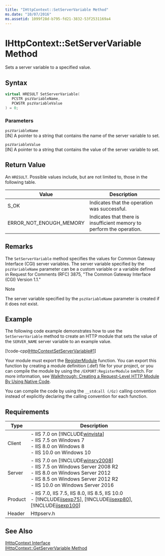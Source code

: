 ```yaml
---
title: "IHttpContext::SetServerVariable Method"
ms.date: "10/07/2016"
ms.assetid: 1099f28d-b795-fd21-3832-53f2531169a4
---
```

# IHttpContext::SetServerVariable Method
Sets a server variable to a specified value.  
  
## Syntax  
  
```cpp  
virtual HRESULT SetServerVariable(  
   PCSTR pszVariableName,  
   PCWSTR pszVariableValue  
) = 0;  
```  
  
### Parameters  
 `pszVariableName`  
 [IN] A pointer to a string that contains the name of the server variable to set.  
  
 `pszVariableValue`  
 [IN] A pointer to a string that contains the value of the server variable to set.  
  
## Return Value  
 An `HRESULT`. Possible values include, but are not limited to, those in the following table.  
  
|Value|Description|  
|-----------|-----------------|  
|S_OK|Indicates that the operation was successful.|  
|ERROR_NOT_ENOUGH_MEMORY|Indicates that there is insufficient memory to perform the operation.|  
  
## Remarks  
 The `SetServerVariable` method specifies the values for Common Gateway Interface (CGI) server variables. The server variable specified by the `pszVariableName` parameter can be a custom variable or a variable defined in Request for Comments (RFC) 3875, "The Common Gateway Interface (CGI) Version 1.1."  
  
> [!NOTE]
>  The server variable specified by the `pszVariableName` parameter is created if it does not exist.  
  
## Example  
 The following code example demonstrates how to use the `SetServerVariable` method to create an HTTP module that sets the value of the `SERVER_NAME` server variable to an example value.  
  
 [!code-cpp[IHttpContextSetServerVariable#1](../../../samples/snippets/cpp/VS_Snippets_IIS/IIS7/IHttpContextSetServerVariable/cpp/IHttpContextSetServerVariable.cpp#1)]  
  
 Your module must export the [RegisterModule](../../web-development-reference/native-code-api-reference/pfn-registermodule-function.md) function. You can export this function by creating a module definition (.def) file for your project, or you can compile the module by using the `/EXPORT:RegisterModule` switch. For more information, see [Walkthrough: Creating a Request-Level HTTP Module By Using Native Code](../../web-development-reference/native-code-development-overview/walkthrough-creating-a-request-level-http-module-by-using-native-code.md).  
  
 You can compile the code by using the `__stdcall (/Gz)` calling convention instead of explicitly declaring the calling convention for each function.  
  
## Requirements  
  
|Type|Description|  
|----------|-----------------|  
|Client|-   IIS 7.0 on [!INCLUDE[winvista](../../wmi-provider/includes/winvista-md.md)]<br />-   IIS 7.5 on Windows 7<br />-   IIS 8.0 on Windows 8<br />-   IIS 10.0 on Windows 10|  
|Server|-   IIS 7.0 on [!INCLUDE[winsrv2008](../../wmi-provider/includes/winsrv2008-md.md)]<br />-   IIS 7.5 on Windows Server 2008 R2<br />-   IIS 8.0 on Windows Server 2012<br />-   IIS 8.5 on Windows Server 2012 R2<br />-   IIS 10.0 on Windows Server 2016|  
|Product|-   IIS 7.0, IIS 7.5, IIS 8.0, IIS 8.5, IIS 10.0<br />-   [!INCLUDE[iisexp75](../../web-development-reference/native-code-api-reference/includes/iisexp75-md.md)], [!INCLUDE[iisexp80](../../web-development-reference/native-code-api-reference/includes/iisexp80-md.md)], [!INCLUDE[iisexp100](../../web-development-reference/native-code-api-reference/includes/iisexp100-md.md)]|  
|Header|Httpserv.h|  
  
## See Also  
 [IHttpContext Interface](../../web-development-reference/native-code-api-reference/ihttpcontext-interface.md)   
 [IHttpContext::GetServerVariable Method](../../web-development-reference/native-code-api-reference/ihttpcontext-getservervariable-method.md)
